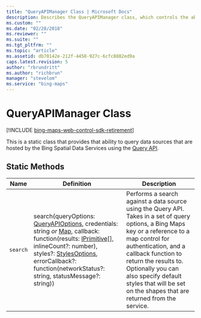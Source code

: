 ```yaml
---
title: "QueryAPIManager Class | Microsoft Docs"
description: Describes the QueryAPIManager class, which controls the ability to query Bing Spatial Data Services data sources, and details its static methods.
ms.custom: ""
ms.date: "02/28/2018"
ms.reviewer: ""
ms.suite: ""
ms.tgt_pltfrm: ""
ms.topic: "article"
ms.assetid: db70142e-212f-4458-927c-6cfc8882ed9a
caps.latest.revision: 5
author: "rbrundritt"
ms.author: "richbrun"
manager: "stevelom"
ms.service: "bing-maps"
---
```


# QueryAPIManager Class

[!INCLUDE [bing-maps-web-control-sdk-retirement](../../includes/bing-maps-web-control-sdk-retirement.md)]

This is a static class that provides that ability to query data sources that are hosted by the Bing Spatial Data Services using the [Query API](../../../spatial-data-services/query-api/index.md).

## Static Methods

Name                   | Definition  | Description
---------------------- | ----------- | ---------------------------
`search`               | search(queryOptions: [QueryAPIOptions](queryapioptions-object.md), credentials: string _or_ [Map](../../map-control-api/map-class.md), callback: function(results: [IPrimitive](../../map-control-api/iprimitive-class.md)[], inlineCount?: number), styles?: [StylesOptions](../../map-control-api/stylesoptions-object.md), errorCallback?: function(networkStatus?: string, statusMessage?: string)) | Performs a search against a data source using the Query API. Takes in a set of query options, a Bing Maps key or a reference to a map control for authentication, and a callback function to return the results to. Optionally you can also specify default styles that will be set on the shapes that are returned from the service.